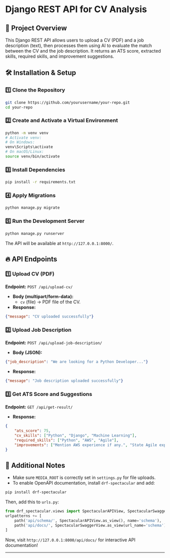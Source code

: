 # Django REST API for CV Analysis

## 📌 Project Overview
This Django REST API allows users to upload a CV (PDF) and a job description (text), then processes them using AI to evaluate the match between the CV and the job description. It returns an ATS score, extracted skills, required skills, and improvement suggestions.

## 🛠️ Installation & Setup

### 1️⃣ Clone the Repository
```sh
git clone https://github.com/yourusername/your-repo.git
cd your-repo
```

### 2️⃣ Create and Activate a Virtual Environment
```sh
python -m venv venv
# Activate venv:
# On Windows:
venv\Scripts\activate
# On macOS/Linux:
source venv/bin/activate
```

### 3️⃣ Install Dependencies
```sh
pip install -r requirements.txt
```

### 4️⃣ Apply Migrations
```sh
python manage.py migrate
```

### 5️⃣ Run the Development Server
```sh
python manage.py runserver
```
The API will be available at `http://127.0.0.1:8000/`.

## 🔥 API Endpoints

### 1️⃣ Upload CV (PDF)
**Endpoint:** `POST /api/upload-cv/`
- **Body (multipart/form-data):**
  - `cv` (file) → PDF file of the CV.
- **Response:**
```json
{"message": "CV uploaded successfully"}
```

### 2️⃣ Upload Job Description
**Endpoint:** `POST /api/upload-job-description/`
- **Body (JSON):**
```json
{"job_description": "We are looking for a Python Developer..."}
```
- **Response:**
```json
{"message": "Job description uploaded successfully"}
```

### 3️⃣ Get ATS Score and Suggestions
**Endpoint:** `GET /api/get-result/`
- **Response:**
```json
{
    "ats_score": 75,
    "cv_skills": ["Python", "Django", "Machine Learning"],
    "required_skills": ["Python", "AWS", "Agile"],
    "improvements": ["Mention AWS experience if any.", "State Agile experience explicitly."]
}
```

## 🚀 Additional Notes
- Make sure `MEDIA_ROOT` is correctly set in `settings.py` for file uploads.
- To enable OpenAPI documentation, install `drf-spectacular` and add:
```sh
pip install drf-spectacular
```
Then, add this to `urls.py`:
```python
from drf_spectacular.views import SpectacularAPIView, SpectacularSwaggerView
urlpatterns += [
    path('api/schema/', SpectacularAPIView.as_view(), name='schema'),
    path('api/docs/', SpectacularSwaggerView.as_view(url_name='schema'), name='swagger-ui'),
]
```
Now, visit `http://127.0.0.1:8000/api/docs/` for interactive API documentation!

---
